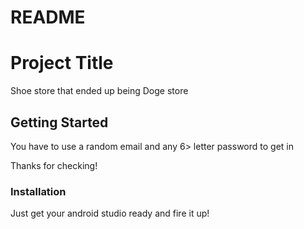 # README

# Project Title

Shoe store that ended up being Doge store

## Getting Started


You have to use a random email and any 6> letter password to get in

Thanks for checking!


### Installation

Just get your android studio ready and fire it up!
